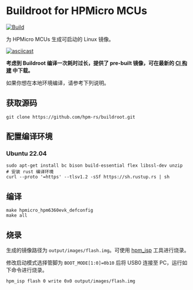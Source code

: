 # Buildroot for HPMicro MCUs

[![Build](https://github.com/hpm-rs/buildroot/actions/workflows/build.yml/badge.svg)](https://github.com/hpm-rs/buildroot/actions/workflows/build.yml)

为 HPMicro MCUs 生成可启动的 Linux 镜像。

[![asciicast](https://asciinema.org/a/JY1MJ8BY5g77wwIlEk9NCYnWn.svg)](https://asciinema.org/a/JY1MJ8BY5g77wwIlEk9NCYnWn)

**考虑到 Buildroot 编译一次耗时过长，提供了 pre-built 镜像，可在最新的 [CI 构建](https://github.com/hpm-rs/buildroot/actions/workflows/build.yml) 中下载。**

如果你想在本地环境编译，请参考下列说明。

## 获取源码

```shell
git clone https://github.com/hpm-rs/buildroot.git
```

## 配置编译环境

### Ubuntu 22.04

```shell
sudo apt-get install bc bison build-essential flex libssl-dev unzip
# 安装 rust 编译环境
curl --proto '=https' --tlsv1.2 -sSf https://sh.rustup.rs | sh
```

## 编译

```shell
make hpmicro_hpm6360evk_defconfig
make all
```

## 烧录

生成的镜像路径为 `output/images/flash.img`。可使用 [hpm_isp](https://github.com/tfx2001/hpm_isp) 工具进行烧录。

修改启动模式选择管脚为 `BOOT_MODE[1:0]=0b10` 后将 USB0 连接至 PC，运行如下命令进行烧录。

```shell
hpm_isp flash 0 write 0x0 output/images/flash.img
```
